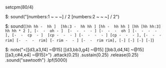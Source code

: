 setcpm(80/4)

$: sound("[numbers:1 ~ ~ ~] / 2 [numbers:2 ~ ~ ~] / 2")

$: sound(`
[hh hh -  hh ]  [hh:3 -  hh hh ] [hh -  hh hh ] [hh [hh hh:3]  hh hh * 2 ],
[-  -  oh - ]  [-  -  -  - ] [-  -  -  oh ] [-  -  -  - ],
[-  -  cp  - ]  [cp -  -  - ] [-  -  -  - ] [cp -  -  - ],
[-  -  -  rim] [-  -  -  rim] [- rim -  - ] [-  -  rim rim],
[-] [-] [-] [-]
`)

$: note("<[[d3,a3,f4] ~@15] [[d3,bb3,g4] ~@15] [[bb3,d4,f4] ~@15] [[a3,c#4,e4] ~@15]>")
  .attack(0.25)
  .sustain(0.25)
  .release(0.25)
.sound("sawtooth")
.lpf(5000)
